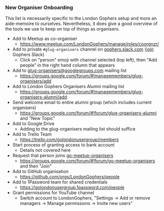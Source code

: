 ### New Organiser Onboarding

This list is necessarily specific to the London Gophers setup and more an aide-memoire to ourselves. Nevertheless, it
does give a good overview of the tools we use to keep on top of things as organisers.

* Add to Meetup as co-organiser
  * https://www.meetup.com/LondonGophers/manage/roles/coorgnzr/
* Add to private `#glug-organisers` channel on [gophers.slack.com](https://gophers.slack.com/) ([join](https://invite.slack.golangbridge.org/) Gophers Slack)
  * Click on "person" emoji with channel selected (top left), then "Add people" in the right hand column that appears
* Add to glug-organisers@googlegroups.com mailing list
  * https://groups.google.com/forum/#!managemembers/glug-organisers/add
* Add to London Gophers Organisers Alumni mailing list
  * https://groups.google.com/forum/#!managemembers/glug-organisers-alumni/add
* Send welcome email to entire alumni group (which includes current organisers)
  * https://groups.google.com/forum/#!forum/glug-organisers-alumni and "New Topic"
* Add to Google Drive
  * Adding to the glug-organisers mailing list should suffice
* Add to Trello Team
  * https://trello.com/golondonusergroup/members
* Start process of granting access to bank account
  * Details not covered here
* Request that person joins [go-meetup-organisers](https://groups.google.com/forum/#!forum/go-meetup-organisers)
  * https://groups.google.com/forum/#!forum/go-meetup-organisers and then "Join"
* Add to GitHub organisation
  * https://github.com/orgs/LondonGophers/people
* Add to 1Password team for shared credentials
  * https://golondonusergroup.1password.com/people
* Grant permissions for YouTube channel
  * Switch account to LondonGophers, "Settings -> Add or remove managers -> Manage permissions -> Invite new users"

